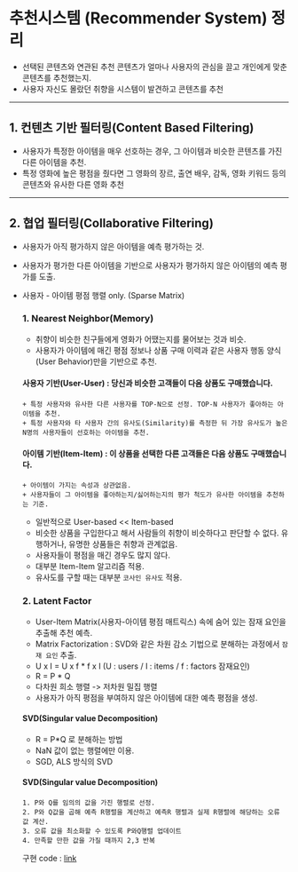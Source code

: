 추천시스템 (Recommender System) 정리
===================================
- 선택된 콘텐츠와 연관된 추천 콘텐츠가 얼마나 사용자의 관심을 끌고 개인에게 맞춘 콘텐츠를 추천했는지.
- 사용자 자신도 몰랐던 취향을 시스템이 발견하고 콘텐츠를 추천

* * *

## 1. 컨텐츠 기반 필터링(Content Based Filtering)
* 사용자가 특정한 아이템을 매우 선호하는 경우, 그 아이템과 비슷한 콘텐츠를 가진 다른 아이템을 추천.
* 특정 영화에 높은 평점을 줬다면 그 영화의 장르, 출연 배우, 감독, 영화 키워드 등의 콘텐츠와 유사한 다른 영화 추천

* * *
## 2. 협업 필터링(Collaborative Filtering)
* 사용자가 아직 평가하지 않은 아이템을 예측 평가하는 것.
* 사용자가 평가한 다른 아이템을 기반으로 사용자가 평가하지 않은 아이템의 예측 평가를 도출.
* 사용자 - 아이템 평점 행렬 only. (Sparse Matrix)

  ### 1. Nearest Neighbor(Memory)
    - 취향이 비슷한 친구들에게 영화가 어땠는지를 물어보는 것과 비슷.
    - 사용자가 아이템에 매긴 평점 정보나 상품 구매 이력과 같은 사용자 행동 양식(User Behavior)만을 기반으로 추천.
    #### 사용자 기반(User-User) : 당신과 비슷한 고객들이 다음 상품도 구매했습니다. 
      + 특정 사용자와 유사한 다른 사용자를 TOP-N으로 선정. TOP-N 사용자가 좋아하는 아이템을 추천.
      + 특정 사용자와 타 사용자 간의 유사도(Similarity)를 측정한 뒤 가장 유사도가 높은 N명의 사용자들이 선호하는 아이템을 추천.
      
    #### 아이템 기반(Item-Item) : 이 상품을 선택한 다른 고객들은 다음 상품도 구매했습니다.
      + 아이템이 가지는 속성과 상관없음.
      + 사용자들이 그 아이템을 좋아하는지/싫어하는지의 평가 척도가 유사한 아이템을 추천하는 기준.

    - 일반적으로 User-based << Item-based
    - 비슷한 상품을 구입한다고 해서 사람들의 취향이 비슷하다고 판단할 수 없다. 유행하거나, 유명한 상품들은 취향과 관계없음.
    - 사용자들이 평점을 매긴 경우도 많지 않다.
    - 대부분 Item-Item 알고리즘 적용.
    - 유사도를 구할 때는 대부분 `코사인 유사도` 적용.
  
  ### 2. Latent Factor
    - User-Item Matrix(사용자-아이템 평점 매트릭스) 속에 숨어 있는 잠재 요인을 추출해 추천 예측.
    - Matrix Factorization : SVD와 같은 차원 감소 기법으로 분해하는 과정에서 `잠재 요인` 추출.
    - U x I = U x f * f x I (U : users / I : items / f : factors 잠재요인)
    -   R   =   P   *   Q
    - 다차원 희소 행렬 -> 저차원 밀집 행렬
    - 사용자가 아직 평점을 부여하지 않은 아이템에 대한 예측 평점을 생성.
    #### SVD(Singular value Decomposition)
     - R = P*Q 로 분해하는 방법
     - NaN 값이 없는 행렬에만 이용.
     - SGD, ALS 방식의 SVD
    #### SVD(Singular value Decomposition)
      1. P와 Q를 임의의 값을 가진 행렬로 선정.
      2. P와 Q값을 곱해 예측 R행렬을 계산하고 예측R 행렬과 실제 R행렬에 해당하는 오류 값 계산.
      3. 오류 값을 최소화할 수 있도록 P와Q행렬 업데이트
      4. 만족할 만한 값을 가질 때까지 2,3 반복
      
     구현 code : [link](https://github.com/miniii222/BOAZ_adv_project/blob/master/recommender%20system/study/PYTHON_ML_GUIDE%20-%20SVD_SGD.ipynb)
      
      

